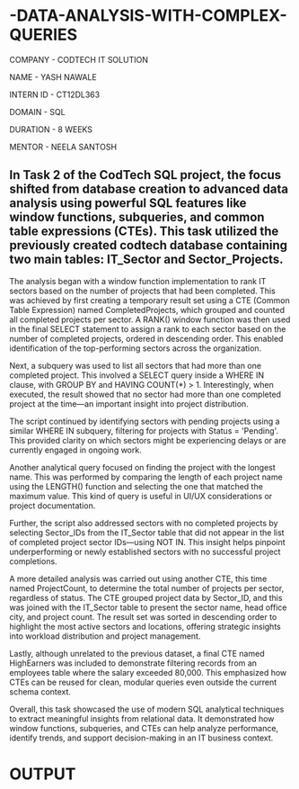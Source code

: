 # -DATA-ANALYSIS-WITH-COMPLEX-QUERIES
COMPANY - CODTECH IT SOLUTION

NAME - YASH NAWALE

INTERN ID - CT12DL363

DOMAIN - SQL

DURATION - 8 WEEKS

MENTOR - NEELA SANTOSH

## In Task 2 of the CodTech SQL project, the focus shifted from database creation to advanced data analysis using powerful SQL features like window functions, subqueries, and common table expressions (CTEs). This task utilized the previously created codtech database containing two main tables: IT_Sector and Sector_Projects.

The analysis began with a window function implementation to rank IT sectors based on the number of projects that had been completed. This was achieved by first creating a temporary result set using a CTE (Common Table Expression) named CompletedProjects, which grouped and counted all completed projects per sector. A RANK() window function was then used in the final SELECT statement to assign a rank to each sector based on the number of completed projects, ordered in descending order. This enabled identification of the top-performing sectors across the organization.

Next, a subquery was used to list all sectors that had more than one completed project. This involved a SELECT query inside a WHERE IN clause, with GROUP BY and HAVING COUNT(*) > 1. Interestingly, when executed, the result showed that no sector had more than one completed project at the time—an important insight into project distribution.

The script continued by identifying sectors with pending projects using a similar WHERE IN subquery, filtering for projects with Status = 'Pending'. This provided clarity on which sectors might be experiencing delays or are currently engaged in ongoing work.

Another analytical query focused on finding the project with the longest name. This was performed by comparing the length of each project name using the LENGTH() function and selecting the one that matched the maximum value. This kind of query is useful in UI/UX considerations or project documentation.

Further, the script also addressed sectors with no completed projects by selecting Sector_IDs from the IT_Sector table that did not appear in the list of completed project sector IDs—using NOT IN. This insight helps pinpoint underperforming or newly established sectors with no successful project completions.

A more detailed analysis was carried out using another CTE, this time named ProjectCount, to determine the total number of projects per sector, regardless of status. The CTE grouped project data by Sector_ID, and this was joined with the IT_Sector table to present the sector name, head office city, and project count. The result set was sorted in descending order to highlight the most active sectors and locations, offering strategic insights into workload distribution and project management.

Lastly, although unrelated to the previous dataset, a final CTE named HighEarners was included to demonstrate filtering records from an employees table where the salary exceeded 80,000. This emphasized how CTEs can be reused for clean, modular queries even outside the current schema context.

Overall, this task showcased the use of modern SQL analytical techniques to extract meaningful insights from relational data. It demonstrated how window functions, subqueries, and CTEs can help analyze performance, identify trends, and support decision-making in an IT business context.

# OUTPUT
